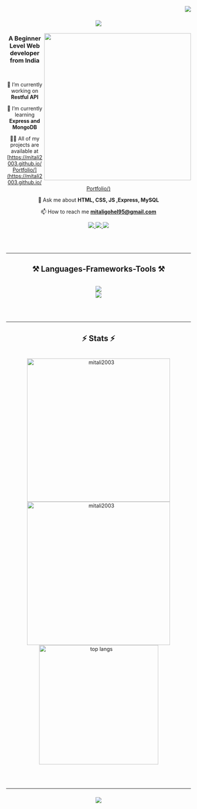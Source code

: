 
<img align="right" src="https://visitor-badge.laobi.icu/badge?page_id=salesp07.salesp07" />
<h1 align="center">
    <img src="https://readme-typing-svg.herokuapp.com/?font=Righteous&size=35&center=true&vCenter=true&width=500&height=70&duration=4000&lines=Hi+There!+👋;+I'm+Mitali!;" />
</h1>

<img src="https://media.tenor.com/S59bPkT0pqcAAAAC/programming.gif" width=400 align="right" />
<h3 align="center">A Beginner Level Web developer from India</h3>

<br/>

<div align="center">
 
 🔭 I’m currently working on **Restful API**

🌱 I’m currently learning **Express and MongoDB**

👨‍💻 All of my projects are available at [https://mitali2003.github.io/Portfolio/](https://mitali2003.github.io/Portfolio/)

💬 Ask me about **HTML, CSS, JS ,Express, MySQL**

 📫 How to reach me **mitaligohel95@gmail.com**
 
 </div>

 <div align="center"> 
  <a href="mitaligohel95@gmail.com">
    <img src="https://img.shields.io/badge/Gmail-333333?style=for-the-badge&logo=gmail&logoColor=red" />
  </a>
  <a href="https://linkedin.com/in/gohelmitali" target="_blank">
    <img src="https://img.shields.io/badge/LinkedIn-0077B5?style=for-the-badge&logo=linkedin&logoColor=white" target="_blank" />
  </a>
  <a href="https://mitali2003.github.io/Portfolio" target="_blank">
     <img src="https://img.shields.io/badge/Portfolio-FF5722?style=for-the-badge&logo=todoist&logoColor=white" target="_blank" /> <!-- sqlite, safari, google-chrome are other good icon options -->
  </a>
</div>

</br>
</br>
</br>
 <hr/>

 <h2 align="center">⚒️ Languages-Frameworks-Tools ⚒️</h2>
<br/>
<div align="center">
    <img src="https://skillicons.dev/icons?i=nodejs,github,python,javascript,express,mongodb,c,java,linux" /><br>
    <img src="https://skillicons.dev/icons?i=bootstrap,mysql,html,css,vscode,figma,git,postman,blender," />
</div>

<br/>
</br>
</br>
<hr/>

<h2 align="center">⚡ Stats ⚡</h2>
<br>
<div align=center>
  <img width=390 src="https://github-readme-streak-stats.herokuapp.com/?user=mitali2003&" alt="mitali2003" alt="mitali2003" alt="streak stats"/>
  <img width=390 src="https://github-readme-stats.vercel.app/api?username=mitali2003&show_icons=true&locale=en" alt="mitali2003" alt="readme stats" />
  <br/>
  <img width=325 align="center" src="https://github-readme-stats.vercel.app/api/top-langs?username=mitali2003&show_icons=true&locale=en&layout=compact" alt="top langs" />
</div>
<br/><br/>

</br>
<hr/>
<h3 align="center">
    <img src="https://readme-typing-svg.herokuapp.com/?font=Righteous&size=25&center=true&vCenter=true&width=500&height=70&duration=4000&lines=Thanks+for+visiting!+✌️;+Shoot+me+a+message+on+Linkedin!;)">
</h3>
</br>

<br/>

